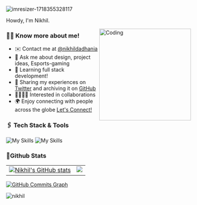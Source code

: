 
![imresizer-1718355328117](https://github.com/NikhilDadhania/nikhildadhania/assets/159712847/6a711ad8-fe1f-446c-88fb-d7642c79ff44)

Howdy, I'm Nikhil.

<img align="right" alt="Coding" width="250" src="https://user-images.githubusercontent.com/74038190/216644497-1951db19-8f3d-4e44-ac08-8e9d7e0d94a7.gif">

### 🧑🏻 Know more about me!
  - ✉️ Contact me at [@nikhildadhania](mailto:dadhanianik@gmail.com)
  - 💬 Ask me about design, project ideas, Esports-gaming
  - 🧠 Learning full stack development!
  - 🚀 Sharing my experiences on [Twitter](https://x.com/dadhanianik) and archiving it on [GitHub](https://github.com/NikhilDadhania)
  - 🫱🏻‍🫲🏻 Interested in collaborations
  - 🌍 Enjoy connecting with people across the globe [Let's Connect!](https://www.linkedin.com/in/nikhil-dadhania-b8752b273/)

### 🖇️ Tech Stack & Tools
![My Skills](https://skillicons.dev/icons?i=c,cpp,java,html,css,bootstrap,php,mysql,js,react,nextjs,tailwind,vite&theme=dark)
![My Skills](https://skillicons.dev/icons?i=firebase,git,github,postman,vscode,discord,laravel,mongodb,ps,blender&theme=dark)
### 📍Github Stats
<table>
  <tr>
    <td valign="top">
      <a href="http://www.github.com/NikhilDadhania"><img src="https://github-readme-stats.vercel.app/api?username=NikhilDadhania&rank_icon=github&hide=&count_private=true&title_color=0891b2&text_color=ffffff&icon_color=0891b2&bg_color=0D1116&hide_border=true&show_icons=true" alt="Nikhil's GitHub stats" /></a>
    </td>
    <td valign="top">  
      <a href="http://www.github.com/NikhilDadhania"><img src="https://github-readme-streak-stats.herokuapp.com/?user=NikhilDadhania&stroke=ffffff&background=0D1116&ring=0891b2&fire=0891b2&currStreakNum=ffffff&currStreakLabel=0891b2&sideNums=ffffff&sideLabels=ffffff&dates=ffffff&hide_border=true" /></a>
    </td>
  </tr>
</table>

<a href="http://www.github.com/NikhilDadhania"><img src="https://github-readme-activity-graph.vercel.app/graph?username=NikhilDadhania&theme=react-dark" alt="GitHub Commits Graph" /></a>

<p align="left"> <img src="https://komarev.com/ghpvc/?username=NikhilDadhania&label=Profile%20views&color=0e75b6&style=flat" alt="nikhil" /> </p>
